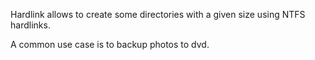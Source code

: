 Hardlink allows to create some directories with a given size using NTFS hardlinks.

A common use case is to backup photos to dvd.